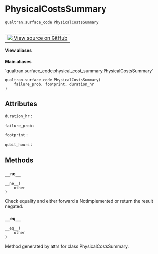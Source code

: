# PhysicalCostsSummary
`qualtran.surface_code.PhysicalCostsSummary`


<table class="tfo-notebook-buttons tfo-api nocontent" align="left">
<td>
  <a target="_blank" href="https://github.com/quantumlib/Qualtran/blob/main/qualtran/surface_code/physical_cost_summary.py#L18-L35">
    <img src="https://www.tensorflow.org/images/GitHub-Mark-32px.png" />
    View source on GitHub
  </a>
</td>
</table>





<section class="expandable">
  <h4 class="showalways">View aliases</h4>
  <p>
<b>Main aliases</b>
<p>`qualtran.surface_code.physical_cost_summary.PhysicalCostsSummary`</p>
</p>
</section>

<pre class="devsite-click-to-copy prettyprint lang-py tfo-signature-link">
<code>qualtran.surface_code.PhysicalCostsSummary(
    failure_prob, footprint, duration_hr
)
</code></pre>



<!-- Placeholder for "Used in" -->




<h2 class="add-link">Attributes</h2>

`duration_hr`<a id="duration_hr"></a>
: &nbsp;

`failure_prob`<a id="failure_prob"></a>
: &nbsp;

`footprint`<a id="footprint"></a>
: &nbsp;

`qubit_hours`<a id="qubit_hours"></a>
: &nbsp;




## Methods

<h3 id="__ne__"><code>__ne__</code></h3>

<pre class="devsite-click-to-copy prettyprint lang-py tfo-signature-link">
<code>__ne__(
    other
)
</code></pre>

Check equality and either forward a NotImplemented or return the result negated.


<h3 id="__eq__"><code>__eq__</code></h3>

<pre class="devsite-click-to-copy prettyprint lang-py tfo-signature-link">
<code>__eq__(
    other
)
</code></pre>

Method generated by attrs for class PhysicalCostsSummary.




